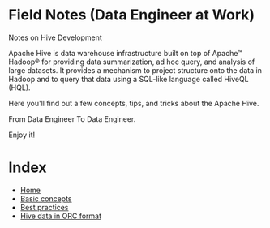 # Field Notes (Data Engineer at Work)
Notes on Hive Development

Apache Hive is data warehouse infrastructure built on top of Apache™ Hadoop® for providing data summarization, ad hoc query, and analysis of large datasets. It provides a mechanism to project structure onto the data in Hadoop and to query that data using a SQL-like language called HiveQL (HQL).

Here you'll find out a few concepts, tips, and tricks about the Apache Hive.

From Data Engineer To Data Engineer.

Enjoy it!

# Index

- [Home](https://github.com/lserra/hde/wiki)
- [Basic concepts](https://github.com/lserra/hde/wiki/Basic-Concepts)
- [Best practices](https://github.com/lserra/hde/wiki/Best-Practices)
- [Hive data in ORC format](https://github.com/lserra/hde/wiki/Hive-data-in-ORC-format)
